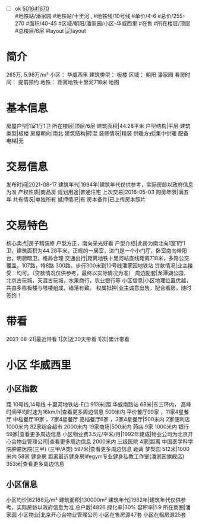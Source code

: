 - [ ] ok [501641670](https://bj.5i5j.com/ershoufang/501641670.html)  
 #地铁站/潘家园 #地铁站/十里河 ,  #地铁线/10号线
#单价/4-6 #总价/255-270 #面积/40-45   #区域/朝阳/潘家园/小区-华威西里 #在售 #所在楼层/顶层 #总楼层/6层 #layout 
![layout](http://image2a.5i5j.com/bdir/layout/2e1af858356a4739a236129793de3c2a.jpg_P5.jpg) 
# 简介 
 265万,  5.98万/m² 
小区： 华威西里
建筑类型： 板楼
区域： 朝阳 潘家园
看房时间： 提前预约
地铁： 距离地铁十里河718米 地图
# 基本信息 
 房屋户型|1室1厅1卫
所在楼层|顶层/6层
建筑面积|44.28平米
户型结构|平层
建筑类型|板楼
房屋朝向|南北
建筑结构|砖混
装修情况|精装
供暖方式|集中供暖
配备电梯|无
# 交易信息 
 发布时间|2021-08-17
建筑年代|1994年|建筑年代仅供参考，实际房龄以政府信息为准
产权性质|商品房
规划用途|普通住宅
上次交易|2016-05-03
购房年限|满五年
共有情况|单独所有
抵押情况|有
房本备件|已上传房本照片
# 交易特色 
 核心卖点|房子精装修 户型方正，南向采光好看
户型介绍|此房为南北向1室1厅1卫，建筑面积为44.28平米，正规的一居室，进门是一个小门厅，卧室南向带阳台，明厨暗卫。格局合理
交通出行|距离地铁十里河站直线距离718米，多路公交覆盖，107路，特8路 300路。步行300米到10号线潘家园地铁站
贷款情况|业主接受：均可。（贷款情况仅供参考，最终以实际情况为准）
周边配套|龙潭湖公园，北京古玩城，天涯古玩城，水果商行，农业银行等
小区信息|小区地理位置优越，共由多栋板楼与塔楼组成，错落有致。
权属抵押|业主诚意出售，配合看房，随时签约！
# 带看 
 2021-08-21|最近带看	 1|次|近30天带看	 1|次|累计带看
# 小区 华威西里
## 小区指数 
 距 10号线,14号线 十里河地铁站-E口 913米|距 华威南路站 68米|东三环内， 高峰时间平均时速为16km/h|查看更多周边信息
500米内 平价餐厅99家 ，11家4星餐厅
中档餐厅19家 ，7家4星餐厅
高档餐厅6家 ，3家4星餐厅|500米内 2家便利店
1000米内 82家综合超市
2000米内 19家商场|500米内 药店 9家
1000米内 银行 59家|查看更多周边信息
小区物业费3.5元/平米/月|1992年建成|物业公司为北京开心合物业管理公司|查看更多周边信息
2000米内 三级医院 4家|距离 中国医学科学院肿瘤医院(三甲) (三甲/A类) 597米|查看更多周边信息
距离 梦梨园 512米|1000米内 58家 健身房
距离最近健身房lifegym专业健身私教工作室(潘家园旗舰店) 353米|查看更多周边信息
## 小区信息 
 小区均价|62188元/m²
建筑面积|130000m²
建筑年代|1982年|建筑年代仅供参考，实际房龄以政府信息为准
总户数|4826
绿化率|30%
容积率|1.9
所在商圈|潘家园
小区物业|北京开心合物业管理公司
小区在售房源47套
小区在租房源25套
